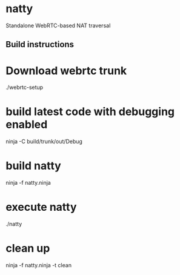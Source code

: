 # natty

Standalone WebRTC-based NAT traversal

## Build instructions

# Download webrtc trunk
./webrtc-setup

# build latest code with debugging enabled
ninja -C build/trunk/out/Debug

# build natty
ninja -f natty.ninja

# execute natty
./natty

# clean up
ninja -f natty.ninja -t clean
